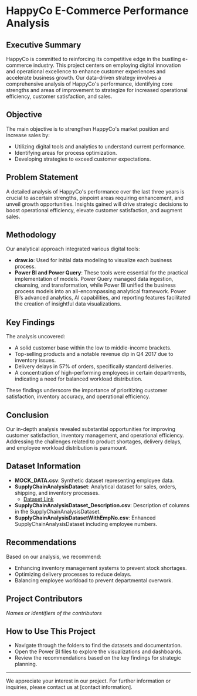# HappyCo E-Commerce Performance Analysis

## Executive Summary

HappyCo is committed to reinforcing its competitive edge in the bustling e-commerce industry. This project centers on employing digital innovation and operational excellence to enhance customer experiences and accelerate business growth. Our data-driven strategy involves a comprehensive analysis of HappyCo's performance, identifying core strengths and areas of improvement to strategize for increased operational efficiency, customer satisfaction, and sales.

## Objective

The main objective is to strengthen HappyCo's market position and increase sales by:

- Utilizing digital tools and analytics to understand current performance.
- Identifying areas for process optimization.
- Developing strategies to exceed customer expectations.

## Problem Statement

A detailed analysis of HappyCo's performance over the last three years is crucial to ascertain strengths, pinpoint areas requiring enhancement, and unveil growth opportunities. Insights gained will drive strategic decisions to boost operational efficiency, elevate customer satisfaction, and augment sales.

## Methodology

Our analytical approach integrated various digital tools:

- **draw.io**: Used for initial data modeling to visualize each business process.
- **Power BI and Power Query**: These tools were essential for the practical implementation of models. Power Query managed data ingestion, cleansing, and transformation, while Power BI unified the business process models into an all-encompassing analytical framework. Power BI’s advanced analytics, AI capabilities, and reporting features facilitated the creation of insightful data visualizations.

## Key Findings

The analysis uncovered:

- A solid customer base within the low to middle-income brackets.
- Top-selling products and a notable revenue dip in Q4 2017 due to inventory issues.
- Delivery delays in 57% of orders, specifically standard deliveries.
- A concentration of high-performing employees in certain departments, indicating a need for balanced workload distribution.

These findings underscore the importance of prioritizing customer satisfaction, inventory accuracy, and operational efficiency.

## Conclusion

Our in-depth analysis revealed substantial opportunities for improving customer satisfaction, inventory management, and operational efficiency. Addressing the challenges related to product shortages, delivery delays, and employee workload distribution is paramount.

## Dataset Information

- **MOCK_DATA.csv**: Synthetic dataset representing employee data.
- **SupplyChainAnalysisDataset**: Analytical dataset for sales, orders, shipping, and inventory processes.
  - [Dataset Link](https://www.kaggle.com/datasets/shashwatwork/dataco-smart-supply-chain-for-big-data-analysis)
- **SupplyChainAnalysisDataset_Description.csv**: Description of columns in the SupplyChainAnalysisDataset.
- **SupplyChainAnalysisDatasetWithEmpNo.csv**: Enhanced SupplyChainAnalysisDataset including employee numbers.

## Recommendations

Based on our analysis, we recommend:

- Enhancing inventory management systems to prevent stock shortages.
- Optimizing delivery processes to reduce delays.
- Balancing employee workload to prevent departmental overwork.

## Project Contributors

*Names or identifiers of the contributors*

## How to Use This Project

- Navigate through the folders to find the datasets and documentation.
- Open the Power BI files to explore the visualizations and dashboards.
- Review the recommendations based on the key findings for strategic planning.

---

We appreciate your interest in our project. For further information or inquiries, please contact us at [contact information].

